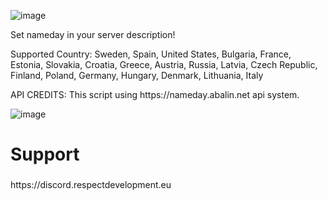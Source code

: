 ![image](https://github.com/respectdevelopment/rd_NameDay/assets/143709835/c2a24d1e-0167-4e91-8115-5f0535e855de)


<p>Set nameday in your server description!</p>

<p>Supported Country: Sweden, Spain, United States, Bulgaria, France, Estonia, Slovakia, Croatia, Greece, Austria, Russia, Latvia, Czech Republic, Finland, Poland, Germany, Hungary, Denmark, Lithuania, Italy</p>


<p>API CREDITS: This script using https://nameday.abalin.net api system.</p>

![image](https://github.com/respectdevelopment/rd_NameDay/assets/143709835/06c5293f-addb-40ac-bb9f-fe2285a2cda0)

###

<h1>Support</h1>

###

<p>https://discord.respectdevelopment.eu</p>

###



